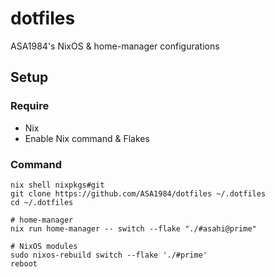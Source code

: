 # dotfiles

ASA1984's NixOS & home-manager configurations

## Setup

### Require

- Nix
- Enable Nix command & Flakes

### Command

```shell
nix shell nixpkgs#git
git clone https://github.com/ASA1984/dotfiles ~/.dotfiles
cd ~/.dotfiles

# home-manager
nix run home-manager -- switch --flake "./#asahi@prime"

# NixOS modules
sudo nixos-rebuild switch --flake './#prime'
reboot
```
